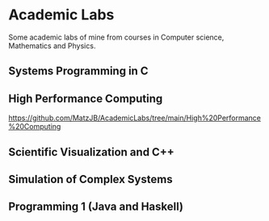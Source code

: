 # Academic Labs
Some academic labs of mine from courses in Computer science, Mathematics and Physics.

## Systems Programming in C

## High Performance Computing
https://github.com/MatzJB/AcademicLabs/tree/main/High%20Performance%20Computing

## Scientific Visualization and C++

## Simulation of Complex Systems

## Programming 1 (Java and Haskell)
